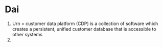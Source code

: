 # Dai

1. Urn = customer data platform (CDP) is a collection of software which creates a persistent, unified customer database that is accessible to other systems
1. 